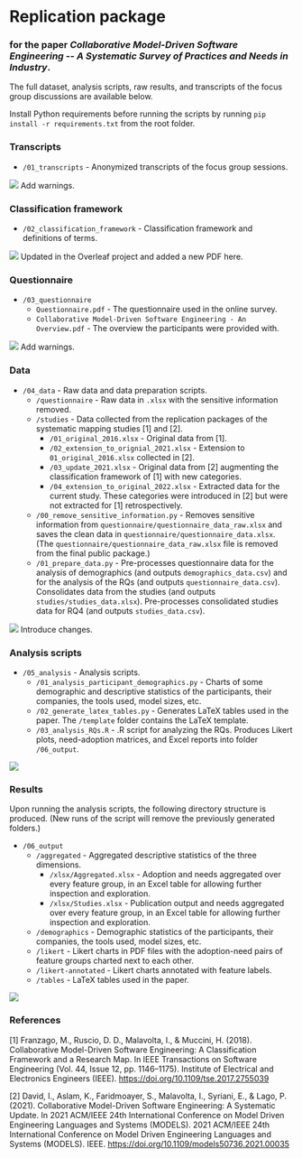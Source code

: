 # Replication package
### for the paper _Collaborative Model-Driven Software Engineering -- A Systematic Survey of Practices and Needs in Industry_.

The full dataset, analysis scripts, raw results, and transcripts of the focus group discussions are available below.

Install Python requirements before running the scripts by running `pip install -r requirements.txt` from the root folder.

### Transcripts
* `/01_transcripts` - Anonymized transcripts of the focus group sessions.

![](https://img.shields.io/static/v1?label=&message=R2.08/R2.09–TODO!!!&color=ff0000) Add warnings.

### Classification framework
* `/02_classification_framework` - Classification framework and definitions of terms.

![](https://img.shields.io/static/v1?label=&message=R2.08/R2.09–OK&color=00ff00) Updated in the Overleaf project and added a new PDF here.

### Questionnaire
* `/03_questionnaire`
   * `Questionnaire.pdf` - The questionnaire used in the online survey.
   * `Collaborative Model-Driven Software Engineering - An Overview.pdf` - The overview the participants were provided with.

![](https://img.shields.io/static/v1?label=&message=R2.08/R2.09–TODO!!!&color=ff0000) Add warnings.

### Data

* `/04_data` - Raw data and data preparation scripts.
   * `/questionnaire` - Raw data in `.xlsx` with the sensitive information removed.
   * `/studies` - Data collected from the replication packages of the systematic mapping studies [1] and [2].
      *  `/01_original_2016.xlsx` - Original data from [1].
      *  `/02_extension_to_orignial_2021.xlsx` - Extension to `01_original_2016.xlsx` collected in [2].
      *  `/03_update_2021.xlsx` - Original data from [2] augmenting the classification framework of [1] with new categories.
      *  `/04_extension_to_original_2022.xlsx` - Extracted data for the current study. These categories were introduced in [2] but were not extracted for [1] retrospectively.
   * `/00_remove_sensitive_information.py` - Removes sensitive information from `questionnaire/questionnaire_data_raw.xlsx` and saves the clean data in `questionnaire/questionnaire_data.xlsx`. (The `questionnaire/questionnaire_data_raw.xlsx` file is removed from the final public package.)
   * `/01_prepare_data.py` - Pre-processes questionnaire data for the analysis of demographics (and outputs `demographics_data.csv`) and for the analysis of the RQs (and outputs `questionnaire_data.csv`). Consolidates data from the studies (and outputs `studies/studies_data.xlsx`). Pre-processes consolidated studies data for RQ4 (and outputs `studies_data.csv`).

![](https://img.shields.io/static/v1?label=&message=R2.08/R2.09–TODO!!!&color=ff0000) Introduce changes.

### Analysis scripts

* `/05_analysis` - Analysis scripts.
   * `/01_analysis_participant_demographics.py` - Charts of some demographic and descriptive statistics of the participants, their companies, the tools used, model sizes, etc.
   * `/02_generate_latex_tables.py` - Generates LaTeX tables used in the paper. The `/template` folder contains the LaTeX template.
   * `/03_analysis_RQs.R` - .R script for analyzing the RQs. Produces Likert plots, need-adoption matrices, and Excel reports into folder `/06_output`.

![](https://img.shields.io/static/v1?label=&message=R2.08/R2.09–OK&color=00ff00)

### Results

Upon running the analysis scripts, the following directory structure is produced. (New runs of the script will remove the previously generated folders.)
* `/06_output`
   * `/aggregated` - Aggregated descriptive statistics of the three dimensions.
      * `/xlsx/Aggregated.xlsx` - Adoption and needs aggregated over every feature group, in an Excel table for allowing further inspection and exploration.
      * `/xlsx/Studies.xlsx` - Publication output and needs aggregated over every feature group, in an Excel table for allowing further inspection and exploration.
   * `/demographics` - Demographic statistics of the participants, their companies, the tools used, model sizes, etc.
   * `/likert` - Likert charts in PDF files with the adoption-need pairs of feature groups charted next to each other.
   * `/likert-annotated` - Likert charts annotated with feature labels.
   * `/tables` - LaTeX tables used in the paper.

![](https://img.shields.io/static/v1?label=&message=R2.08/R2.09–OK&color=00ff00)

### References
[1] Franzago, M., Ruscio, D. D., Malavolta, I., & Muccini, H. (2018). Collaborative Model-Driven Software Engineering: A Classification Framework and a Research Map. In IEEE Transactions on Software Engineering (Vol. 44, Issue 12, pp. 1146–1175). Institute of Electrical and Electronics Engineers (IEEE). https://doi.org/10.1109/tse.2017.2755039

[2] David, I., Aslam, K., Faridmoayer, S., Malavolta, I., Syriani, E., & Lago, P. (2021). Collaborative Model-Driven Software Engineering: A Systematic Update. In 2021 ACM/IEEE 24th International Conference on Model Driven Engineering Languages and Systems (MODELS). 2021 ACM/IEEE 24th International Conference on Model Driven Engineering Languages and Systems (MODELS). IEEE. https://doi.org/10.1109/models50736.2021.00035
